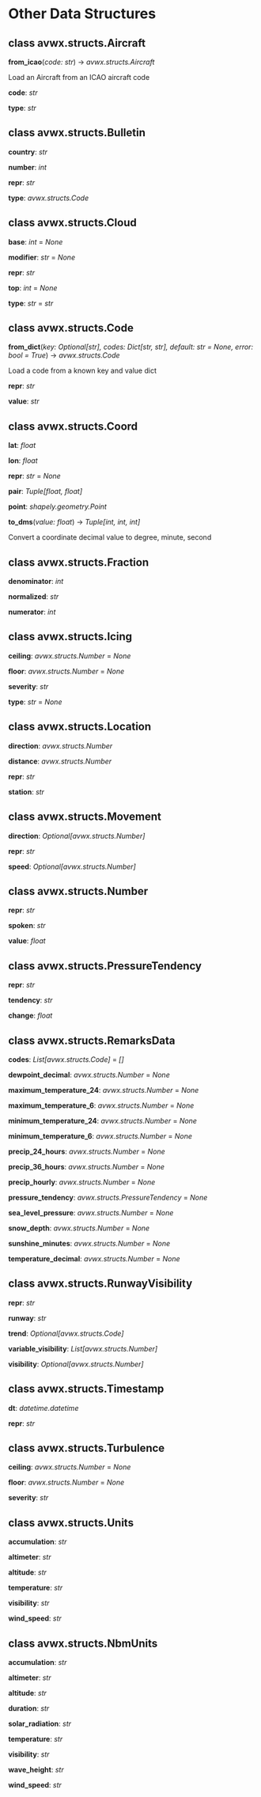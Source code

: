 # Other Data Structures

## class avwx.structs.**Aircraft**

**from_icao**(*code: str*) -> *avwx.structs.Aircraft*

Load an Aircraft from an ICAO aircraft code

**code**: *str*

**type**: *str*

## class avwx.structs.**Bulletin**

**country**: *str*

**number**: *int*

**repr**: *str*

**type**: *avwx.structs.Code*

## class avwx.structs.**Cloud**

**base**: *int* = *None*

**modifier**: *str* = *None*

**repr**: *str*

**top**: *int* = *None*

**type**: *str* = *str*

## class avwx.structs.**Code**

**from_dict**(*key: Optional[str], codes: Dict[str, str], default: str = None, error: bool = True*) -> *avwx.structs.Code*

Load a code from a known key and value dict

**repr**: *str*

**value**: *str*

## class avwx.structs.**Coord**

**lat**: *float*

**lon**: *float*

**repr**: *str* = *None*

**pair**: *Tuple[float, float]*

**point**: *shapely.geometry.Point*

**to_dms**(*value: float*) -> *Tuple[int, int, int]*

Convert a coordinate decimal value to degree, minute, second

## class avwx.structs.**Fraction**

**denominator**: *int*

**normalized**: *str*

**numerator**: *int*

## class avwx.structs.**Icing**

**ceiling**: *avwx.structs.Number* = *None*

**floor**: *avwx.structs.Number* = *None*

**severity**: *str*

**type**: *str* = *None*

## class avwx.structs.**Location**

**direction**: *avwx.structs.Number*

**distance**: *avwx.structs.Number*

**repr**: *str*

**station**: *str*

## class avwx.structs.**Movement**

**direction**: *Optional[avwx.structs.Number]*

**repr**: *str*

**speed**: *Optional[avwx.structs.Number]*

## class avwx.structs.**Number**

**repr**: *str*

**spoken**: *str*

**value**: *float*

## class avwx.structs.**PressureTendency**

**repr**: *str*

**tendency**: *str*

**change**: *float*

## class avwx.structs.**RemarksData**

**codes**: *List[avwx.structs.Code]* = *[]*

**dewpoint_decimal**: *avwx.structs.Number* = *None*

**maximum_temperature_24**: *avwx.structs.Number* = *None*

**maximum_temperature_6**: *avwx.structs.Number* = *None*

**minimum_temperature_24**: *avwx.structs.Number* = *None*

**minimum_temperature_6**: *avwx.structs.Number* = *None*

**precip_24_hours**: *avwx.structs.Number* = *None*

**precip_36_hours**: *avwx.structs.Number* = *None*

**precip_hourly**: *avwx.structs.Number* = *None*

**pressure_tendency**: *avwx.structs.PressureTendency* = *None*

**sea_level_pressure**: *avwx.structs.Number* = *None*

**snow_depth**: *avwx.structs.Number* = *None*

**sunshine_minutes**: *avwx.structs.Number* = *None*

**temperature_decimal**: *avwx.structs.Number* = *None*

## class avwx.structs.**RunwayVisibility**

**repr**: *str*

**runway**: *str*

**trend**: *Optional[avwx.structs.Code]*

**variable_visibility**: *List[avwx.structs.Number]*

**visibility**: *Optional[avwx.structs.Number]*

## class avwx.structs.**Timestamp**

**dt**: *datetime.datetime*

**repr**: *str*

## class avwx.structs.**Turbulence**

**ceiling**: *avwx.structs.Number* = *None*

**floor**: *avwx.structs.Number* = *None*

**severity**: *str*

## class avwx.structs.**Units**

**accumulation**: *str*

**altimeter**: *str*

**altitude**: *str*

**temperature**: *str*

**visibility**: *str*

**wind_speed**: *str*

## class avwx.structs.**NbmUnits**

**accumulation**: *str*

**altimeter**: *str*

**altitude**: *str*

**duration**: *str*

**solar_radiation**: *str*

**temperature**: *str*

**visibility**: *str*

**wave_height**: *str*

**wind_speed**: *str*